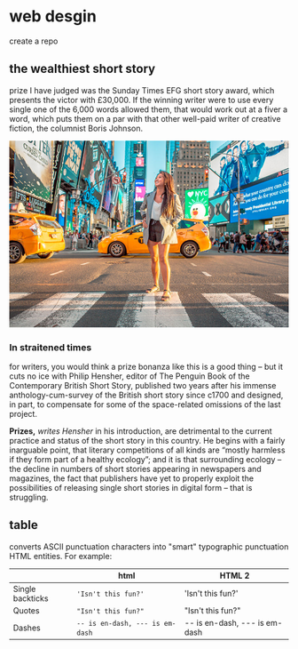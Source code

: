 # web desgin
create a repo

## the wealthiest short story 
prize I have judged was the Sunday Times EFG short story award, which presents the victor with £30,000. If the winning writer were to use every single one of the 6,000 words allowed them, that would work out at a fiver a word, which puts them on a par with that other well-paid writer of creative fiction, the columnist Boris Johnson.

![taxi.jpg](read_me/taxi.jpg)

### In straitened times 
for writers, you would think a prize bonanza like this is a good thing – but it cuts no ice with Philip Hensher, editor of The Penguin Book of the Contemporary British Short Story, published two years after his immense anthology-cum-survey of the British short story since c1700 and designed, in part, to compensate for some of the space-related omissions of the last project.

**Prizes,** *writes Hensher* in his introduction, are detrimental to the current practice and status of the short story in this country. He begins with a fairly inarguable point, that literary competitions of all kinds are “mostly harmless if they form part of a healthy ecology”; and it is that surrounding ecology – the decline in numbers of short stories appearing in newspapers and magazines, the fact that publishers have yet to properly exploit the possibilities of releasing single short stories in digital form – that is struggling.

## table

converts ASCII punctuation characters into "smart" typographic punctuation HTML entities. For example:

|                |html                          |HTML 2                        |
|----------------|-------------------------------|-----------------------------|
|Single backticks|`'Isn't this fun?'`            |'Isn't this fun?'            |
|Quotes          |`"Isn't this fun?"`            |"Isn't this fun?"            |
|Dashes          |`-- is en-dash, --- is em-dash`|-- is en-dash, --- is em-dash|
